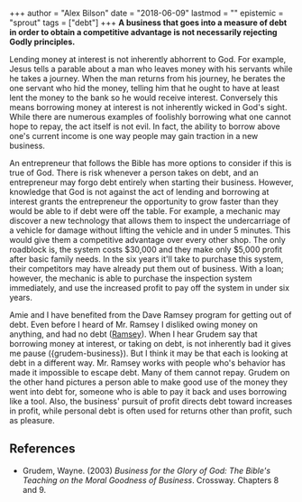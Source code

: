 +++
author = "Alex Bilson"
date = "2018-06-09"
lastmod = ""
epistemic = "sprout"
tags = ["debt"]
+++
**A business that goes into a measure of debt in order to obtain a competitive advantage is not necessarily rejecting Godly principles.**

Lending money at interest is not inherently abhorrent to God.  For example, Jesus tells a parable about a man who leaves money with his servants while he takes a journey.  When the man returns from his journey, he berates the one servant who hid the money, telling him that he ought to have at least lent the money to the bank so he would receive interest.  Conversely this means borrowing money at interest is not inherently wicked in God's sight.  While there are numerous examples of foolishly borrowing what one cannot hope to repay, the act itself is not evil.  In fact, the ability to borrow above one's current income is one way people may gain traction in a new business.

An entrepreneur that follows the Bible has more options to consider if this is true of God.  There is risk whenever a person takes on debt, and an entrepreneur may forgo debt entirely when starting their business.  However, knowledge that God is not against the act of lending and borrowing at interest grants the entrepreneur the opportunity to grow faster than they would be able to if debt were off the table.  For example, a mechanic may discover a new technology that allows them to inspect the undercarriage of a vehicle for damage without lifting the vehicle and in under 5 minutes.  This would give them a competitive advantage over every other shop.  The only roadblock is, the system costs $30,000 and they make only $5,000 profit after basic family needs.  In the six years it'll take to purchase this system, their competitors may have already put them out of business.  With a loan; however, the mechanic is able to purchase the inspection system immediately, and use the increased profit to pay off the system in under six years.

Amie and I have benefited from the Dave Ramsey program for getting out of debt.  Even before I heard of Mr. Ramsey I disliked owing money on anything, and had no debt ([Ramsey](http://www.daveramsey.com/home/)).  When I hear Grudem say that borrowing money at interest, or taking on debt, is not inherently bad it gives me pause ({grudem-business}).  But I think it may be that each is looking at debt in a different way.  Mr. Ramsey works with people who's behavior has made it impossible to escape debt.  Many of them cannot repay.  Grudem on the other hand pictures a person able to make good use of the money they went into debt for, someone who is able to pay it back and uses borrowing like a tool.  Also, the business' pursuit of profit directs debt toward increases in profit, while personal debt is often used for returns other than profit, such as pleasure.

## References

- Grudem, Wayne. (2003) _Business for the Glory of God: The Bible's Teaching on the Moral Goodness of Business_. Crossway. Chapters 8 and 9.
